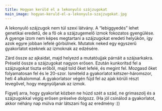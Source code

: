 ```yaml
---
title: Hogyan kerüld el a lekonyuló szájzugokat
main_image: hogyan-keruld-el-a-lekonyulo-szajzugokat.jpg
---
```


A lekonyuló szájzugok nem túl szexi látvány. A “lebiggyedés” lehet genetikai
eredetű, de a fő ok a szájzugemelő izmok fokozatos gyengülése. A gyenge izom nem
képes megtartani a szájzugokat eredeti helyükön, így azok egyre jobban lefelé
görbülnek. Mutatok neked egy egyszerű gyakorlatot ezeknek az izmoknak az
edzésére.

Zárd össze az ajkaidat, majd helyezd a mutatóujjak párnáit a szájsarkakra.
Préseld össze a szájzugokat nagyon erősen. Ezután kunkorítsd fel a szájzugokat
tiszta erőből, majd told őket lefelé, és megint fel. Mozgasd őket folyamatosan
fel és le 20-szor. Ismételd a gyakorlatot kétszer-háromszor, heti 4 alkalommal.
A gyakorlatsor végén fújd fel az ajak körüli részt levegővel, hogy megnyúljanak
az izmok.

Figyelj arra, hogy gyakorlat közben ne húzd szét a szád, ne grimaszolj és a
szájzugokkal végig erősen préselve dolgozz. (Ha jól csinálod a gyakorlatot,
akkor néhány nap múlva már látszani fog az eredmény :))


